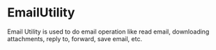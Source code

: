 # EmailUtility
Email Utility is used to do email operation like read email, downloading attachments, reply to, forward, save email, etc.
